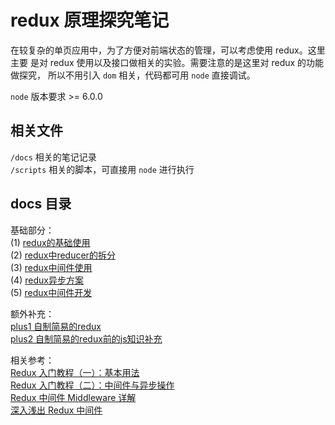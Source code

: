 # redux 原理探究笔记  

在较复杂的单页应用中，为了方便对前端状态的管理，可以考虑使用 redux。这里主要
是对 redux 使用以及接口做相关的实验。需要注意的是这里对 redux 的功能做探究，
所以不用引入 `dom` 相关，代码都可用 `node` 直接调试。  

`node` 版本要求 >= 6.0.0

## 相关文件
`/docs` 相关的笔记记录  
`/scripts` 相关的脚本，可直接用 `node` 进行执行  

## docs 目录
基础部分：  
(1) [redux的基础使用](/docs/1.redux的基础使用.md)  
(2) [redux中reducer的拆分](/docs/2.redux中reducer的拆分.md)  
(3) [redux中间件使用](/docs/3.redux中间件使用.md)  
(4) [redux异步方案](/docs/4.redux异步方案.md)  
(5) [redux中间件开发](/docs/5.redux中间件开发.md)  

额外补充：  
[plus1 自制简易的redux](/docs/plus1.自制简易的redux.md)  
[plus2 自制简易的redux前的js知识补充](/docs/plus2.自制redux前的js知识补充.md)  

相关参考：  
[Redux 入门教程（一）：基本用法](http://www.ruanyifeng.com/blog/2016/09/redux_tutorial_part_one_basic_usages.html)  
[Redux 入门教程（二）：中间件与异步操作](http://www.ruanyifeng.com/blog/2016/09/redux_tutorial_part_two_async_operations.html)  
[Redux 中间件 Middleware 详解](https://juejin.im/entry/575ce0225bbb50006372884e)  
[深入浅出 Redux 中间件](https://toutiao.io/posts/io5vu/preview)  
